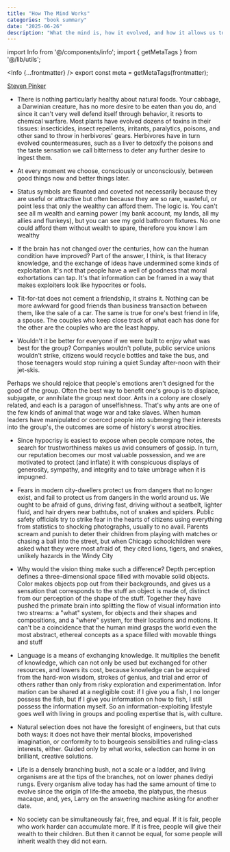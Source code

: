 ```yaml
---
title: "How The Mind Works"
categories: "book summary"
date: "2025-06-26"
description: "What the mind is, how it evolved, and how it allows us to see, think, feel, laugh, interact, enjoy the arts, and ponder the mysteries of life."
---
```


import Info from '@/components/info';
import { getMetaTags } from '@/lib/utils';


<Info {...frontmatter} />
export const meta = getMetaTags(frontmatter);

[Steven Pinker](https://stevenpinker.com/)

- There is nothing particularly healthy about natural foods. Your cabbage, a Darwinian creature, has no more  desire to be eaten than you do, and since it can't very well defend itself through behavior, it resorts to chemical warfare. Most plants have evolved dozens of toxins in their tissues: insecticides, insect repellents, irritants, paralytics, poisons, and other sand to throw in herbivores' gears. Herbivores have in turn evolved countermeasures, such as a liver to detoxify the poisons and the taste sensation we call bitterness to deter any further desire to ingest them.

- At every moment we choose, consciously or unconsciously, between good things now and better things later.

- Status symbols are flaunted and coveted not necessarily because they are useful or attractive but often because they are so rare, wasteful, or point less that only the wealthy can afford them. The logic is. You can't see all m wealth and earning power (my bank account, my lands, all my allies and flunkeys), but you can see my gold bathroom fixtures. No one could afford them without wealth to spare, therefore you know I am wealthy

- If the brain has not changed over the centuries, how can the human condition have improved? Part of the answer, I think, is that literacy knowledge, and the exchange of ideas have undermined some kinds of exploitation. It's not that people have a well of goodness that moral exhortations can tap. It's that information can be framed in a way that makes exploiters look like hypocrites or fools.

- Tit-for-tat does not cement a friendship, it strains it. Nothing can be more awkward for good friends than business transaction between them, like the sale of a car. The same is true for one's best friend in life, a spouse. The couples who keep close track of what each has done for the other are the couples who are the least happy.

- Wouldn't it be better for everyone if we were built to enjoy what was best for the group? Companies wouldn't pollute, public service unions wouldn't strike, citizens would recycle bottles and take the bus, and those teenagers would stop ruining a quiet Sunday after-noon with their jet-skis.

Perhaps we should rejoice that people's emotions aren't designed for the good of the group. Often the best way to benefit one's group is to displace, subjugate, or annihilate the group next door. Ants in a colony are closely related, and each is a paragon of unselfishness. That's why ants are one of the few kinds of animal that wage war and take slaves. When human leaders have manipulated or coerced people into submerging their interests into the group's, the outcomes are some of history's worst atrocities.

- Since hypocrisy is easiest to expose when people compare notes, the search for trustworthiness makes us avid consumers of gossip. In turn, our reputation becomes our most valuable possession, and we are motivated to protect (and inflate) it with conspicuous displays of generosity, sympathy, and integrity and to take umbrage when it is impugned.

- Fears in modern city-dwellers protect us from dangers that no longer exist, and fail to protect us from dangers in the world around us. We ought to be afraid of guns, driving fast, driving without a seatbelt, lighter fluid, and hair dryers near bathtubs, not of snakes and spiders. Public safety officials try to strike fear in the hearts of citizens using everything from statistics to shocking photographs, usually to no avail. Parents scream and punish to deter their children from playing with matches or chasing a ball into the street, but when Chicago schoolchildren were asked what they were most afraid of, they cited lions, tigers, and snakes, unlikely hazards in the Windy City

- Why would the vision thing make such a difference? Depth perception defines a three-dimensional space filled with movable solid objects. Color makes objects pop out from their backgrounds, and gives us a sensation that corresponds to the stuff an object is made of, distinct from our perception of the shape of the stuff. Together they have pushed the primate brain into splitting the flow of visual information into two streams: a "what" system, for objects and their shapes and compositions, and a "where" system, for their locations and motions. It can't be a coincidence that the human mind grasps the world even the most abstract, ethereal concepts as a space filled with movable things and stuff

- Language is a means of exchanging knowledge. It multiplies the benefit of knowledge, which can not only be used but exchanged for other resources, and lowers its cost, because knowledge can be acquired from the hard-won wisdom, strokes of genius, and trial and error of others rather than only from risky exploration and experimentation. Infor mation can be shared at a negligible cost: if I give you a fish, I no longer possess the fish, but if I give you information on how to fish, I still possess the information myself. So an information-exploiting lifestyle goes well with living in groups and pooling expertise that is, with culture.

- Natural selection does not have the foresight of engineers, but that cuts both ways: it does not have their mental blocks, impoverished imagination, or conformity to to bourgeois sensibilities and ruling-class interests, either. Guided only by what works, selection can home in on brilliant, creative solutions.

- Life is a densely branching bush, not a scale or a ladder, and living organisms are at the tips of the branches, not on lower phanes dediyi rungs. Every organism alive today has had the same amount of time to evolve since the origin of life-the amoeba, the platypus, the rhesus macaque, and, yes, Larry on the answering machine asking for another date.

- No society can be simultaneously fair, free, and equal. If it is fair, people who work harder can accumulate more. If it is free, people will give their wealth to their children. But then it cannot be equal, for some people will inherit wealth they did not earn.
